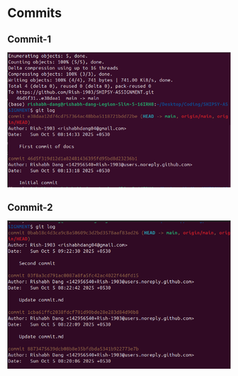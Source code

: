 # Commits

## Commit-1
![Alt text](/images/Commit-1.png)

## Commit-2
![Alt text](/images/Commit-2.png)
